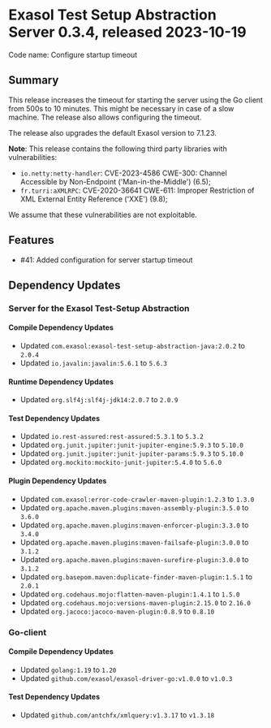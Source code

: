 # Exasol Test Setup Abstraction Server 0.3.4, released 2023-10-19

Code name: Configure startup timeout

## Summary

This release increases the timeout for starting the server using the Go client from 500s to 10 minutes. This might be necessary in case of a slow machine. The release also allows configuring the timeout.

The release also upgrades the default Exasol version to 7.1.23.

**Note**: This release contains the following third party libraries with vulnerabilities:
* `io.netty:netty-handler`: CVE-2023-4586 CWE-300: Channel Accessible by Non-Endpoint ('Man-in-the-Middle') (6.5);
* `fr.turri:aXMLRPC`: CVE-2020-36641 CWE-611: Improper Restriction of XML External Entity Reference ('XXE') (9.8);

We assume that these vulnerabilities are not exploitable.

## Features

* #41: Added configuration for server startup timeout

## Dependency Updates

### Server for the Exasol Test-Setup Abstraction

#### Compile Dependency Updates

* Updated `com.exasol:exasol-test-setup-abstraction-java:2.0.2` to `2.0.4`
* Updated `io.javalin:javalin:5.6.1` to `5.6.3`

#### Runtime Dependency Updates

* Updated `org.slf4j:slf4j-jdk14:2.0.7` to `2.0.9`

#### Test Dependency Updates

* Updated `io.rest-assured:rest-assured:5.3.1` to `5.3.2`
* Updated `org.junit.jupiter:junit-jupiter-engine:5.9.3` to `5.10.0`
* Updated `org.junit.jupiter:junit-jupiter-params:5.9.3` to `5.10.0`
* Updated `org.mockito:mockito-junit-jupiter:5.4.0` to `5.6.0`

#### Plugin Dependency Updates

* Updated `com.exasol:error-code-crawler-maven-plugin:1.2.3` to `1.3.0`
* Updated `org.apache.maven.plugins:maven-assembly-plugin:3.5.0` to `3.6.0`
* Updated `org.apache.maven.plugins:maven-enforcer-plugin:3.3.0` to `3.4.0`
* Updated `org.apache.maven.plugins:maven-failsafe-plugin:3.0.0` to `3.1.2`
* Updated `org.apache.maven.plugins:maven-surefire-plugin:3.0.0` to `3.1.2`
* Updated `org.basepom.maven:duplicate-finder-maven-plugin:1.5.1` to `2.0.1`
* Updated `org.codehaus.mojo:flatten-maven-plugin:1.4.1` to `1.5.0`
* Updated `org.codehaus.mojo:versions-maven-plugin:2.15.0` to `2.16.0`
* Updated `org.jacoco:jacoco-maven-plugin:0.8.9` to `0.8.10`

### Go-client

#### Compile Dependency Updates

* Updated `golang:1.19` to `1.20`
* Updated `github.com/exasol/exasol-driver-go:v1.0.0` to `v1.0.3`

#### Test Dependency Updates

* Updated `github.com/antchfx/xmlquery:v1.3.17` to `v1.3.18`
